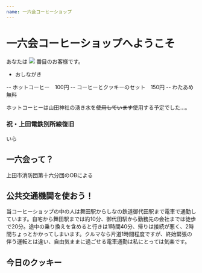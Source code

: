 ```yaml
---
name: 一六会コーヒーショップ
---
```

# 一六会コーヒーショップへようこそ

あなたは <img src="https://ss1.xrea.com/shioiri.s1001.xrea.com/x/cgi-bin/npc/npc.cgi?i=/virtual/shioiri/npc.idx&L=YJet0C&p=on&d=1000,0"> 番目のお客様です。

- おしながき

-- ホットコーヒー　100円
-- コーヒーとクッキーのセット　150円
-- わたあめ　無料



ホットコーヒーは山田神社の湧き水を~~使用しています~~使用する予定でした…。

### 祝・上田電鉄別所線復旧

いら

## 一六会って？

上田市消防団第十六分団のOBによる



## 公共交通機関を使おう！

当コーヒーショップの中の人は舞田駅からしなの鉄道御代田駅まで電車で通勤しています。自宅から舞田駅までは約10分、御代田駅から勤務先の会社までは徒歩で20分。途中の乗り換えを含めると行きは1時間40分、帰りは接続が悪く、2時間ちょっとかかってしまいます。クルマなら片道1時間程度ですが、終始緊張の伴う運転とは違い、自由気ままに過ごせる電車通勤は私にとっては気楽です。

## 今日のクッキー
